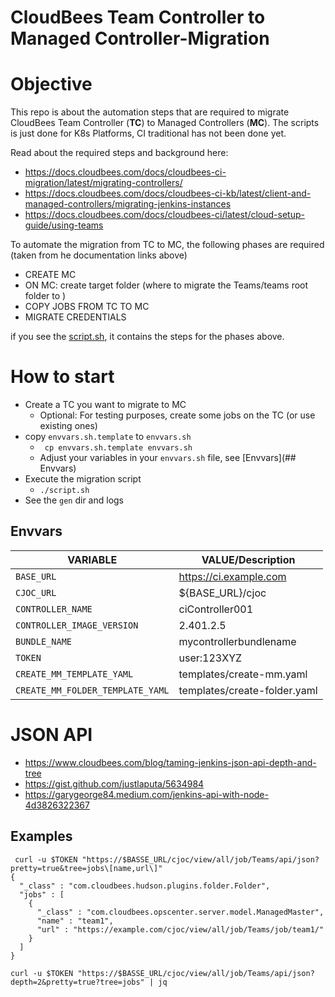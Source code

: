 # CloudBees Team Controller to Managed Controller-Migration

# Objective

This repo is about the automation steps that are required to migrate CloudBees Team Controller (**TC**) to Managed Controllers (**MC**).
The scripts is just done for K8s Platforms, CI traditional has not been done yet. 

Read about the required steps and background here:

* https://docs.cloudbees.com/docs/cloudbees-ci-migration/latest/migrating-controllers/ 
* https://docs.cloudbees.com/docs/cloudbees-ci-kb/latest/client-and-managed-controllers/migrating-jenkins-instances 
* https://docs.cloudbees.com/docs/cloudbees-ci/latest/cloud-setup-guide/using-teams 

To automate the migration from TC to MC, the following phases are required (taken from he documentation links above) 

* CREATE MC
* ON MC: create target folder (where to migrate the Teams/teams root folder to )
* COPY JOBS FROM TC TO MC
* MIGRATE CREDENTIALS

if you see the [script.sh](script.sh), it contains the steps for the phases above.

# How to start

* Create a TC you want to migrate  to MC
  * Optional: For testing purposes, create some jobs on the TC (or use existing ones)
* copy `envvars.sh.template`  to `envvars.sh`
  * ``` cp envvars.sh.template envvars.sh```
  * Adjust your variables in your `envvars.sh` file, see [Envvars](## Envvars)
* Execute the migration script
  * ```./script.sh ```
* See the `gen` dir and logs


## Envvars

| VARIABLE                         | VALUE/Description            | 
|----------------------------------|------------------------------| 
| `BASE_URL`                       | https://ci.example.com       | 
| `CJOC_URL`                       | ${BASE_URL}/cjoc             | 
| `CONTROLLER_NAME`                | ciController001              | 
| `CONTROLLER_IMAGE_VERSION`       | 2.401.2.5                    | 
| `BUNDLE_NAME`                    | mycontrollerbundlename       | 
| `TOKEN`                          | user:123XYZ                  | 
| `CREATE_MM_TEMPLATE_YAML`        | templates/create-mm.yaml     | 
| `CREATE_MM_FOLDER_TEMPLATE_YAML` | templates/create-folder.yaml | 


# JSON API 
* https://www.cloudbees.com/blog/taming-jenkins-json-api-depth-and-tree
* https://gist.github.com/justlaputa/5634984
* https://garygeorge84.medium.com/jenkins-api-with-node-4d3826322367

## Examples

```
 curl -u $TOKEN "https://$BASSE_URL/cjoc/view/all/job/Teams/api/json?pretty=true&tree=jobs\[name,url\]"
{
  "_class" : "com.cloudbees.hudson.plugins.folder.Folder",
  "jobs" : [
    {
      "_class" : "com.cloudbees.opscenter.server.model.ManagedMaster",
      "name" : "team1",
      "url" : "https://example.com/cjoc/view/all/job/Teams/job/team1/"
    }
  ]
}
```

````
curl -u $TOKEN "https://$BASSE_URL/cjoc/view/all/job/Teams/api/json?depth=2&pretty=true?tree=jobs" | jq
````

